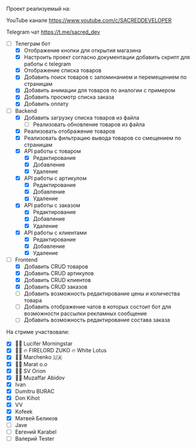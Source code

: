 Проект реализуемый на:

YouTube канале https://www.youtube.com/c/SACREDDEVELOPER

Telegram чат https://t.me/sacred_dev

- [ ] Телеграм бот
  - [x] Отображение кнопки для открытия магазина
  - [x] Настроить проект согласно документации добавить скрипт для работы с telegram
  - [x] Отображение списка товаров
  - [x] Добавить поиск товаров с запоминанием и перемещением по страницам
  - [x] Добавить анимации для товаров по аналогии с примером
  - [x] Добавить просмотр списка заказа
  - [x] Добавить оплату
- [ ] Backend
  - [x] Добавить загрузку списка товаров из файла
    - [ ] Реализовать обновление товаров из файла
  - [x] Реализовать отображение товаров
  - [x] Реализовать фильтрацию вывода товаров со смещением по страницам
  - [x] API работы с товаром
    - [x] Редактирование
    - [x] Добавление
    - [x] Удаление
  - [x] API работы с артикулом
    - [x] Редактирование
    - [x] Добавление
    - [x] Удаление
  - [x] API работы с заказом
    - [x] Редактирование
    - [x] Добавление
    - [x] Удаление
  - [x] API работы с клиентами
    - [x] Редактирование
    - [x] Добавление
    - [x] Удаление
- [ ] Frontend
  - [x] Добавить CRUD товаров
  - [x] Добавить CRUD артикулов
  - [x] Добавить CRUD клиентов
  - [x] Добавить CRUD заказов
  - [ ] Добавить возможность редактирование цены и количества товара
  - [ ] Добавить отображение чатов в которых состоит бот для возможности рассылки рекламных сообщение
  - [ ] Добавить возможность редактирование состава заказа

На стриме участвовали:

- [x] 🍒🍒 Lucifer Morningstar
- [x] 🍌🍌 🔥 FIRELORD ZUKO 🔥 White Lotus
- [x] 🥠🥠 Marchenko 🇺🇦
- [x] 🍎🍎 Marat o.o
- [x] 🍻🍻 SV Orion
- [x] 🍊🍊 Muzaffar Abidov
- [x] Ivan
- [x] Dumitru BURAC
- [x] Don Kihot
- [x] VV
- [x] Kofeek
- [x] Матвей Беликов
- [ ] Jave
- [ ] Евгений Karabel
- [ ] Валерий Tester
